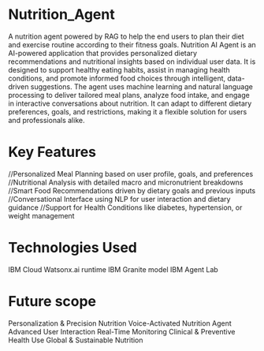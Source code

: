 # Nutrition_Agent
A nutrition agent powered by RAG to help the end users to plan their diet and exercise routine according to their fitness goals.
Nutrition AI Agent is an AI-powered application that provides personalized dietary recommendations and nutritional insights based on individual user data. It is designed to support healthy eating habits, assist in managing health conditions, and promote informed food choices through intelligent, data-driven suggestions.
The agent uses machine learning and natural language processing to deliver tailored meal plans, analyze food intake, and engage in interactive conversations about nutrition. It can adapt to different dietary preferences, goals, and restrictions, making it a flexible solution for users and professionals alike. 

# Key Features
//Personalized Meal Planning based on user profile, goals, and preferences
//Nutritional Analysis with detailed macro and micronutrient breakdowns
//Smart Food Recommendations driven by dietary goals and previous inputs
//Conversational Interface using NLP for user interaction and dietary guidance
//Support for Health Conditions like diabetes, hypertension, or weight management

# Technologies Used
IBM Cloud
Watsonx.ai runtime
IBM Granite model
IBM Agent Lab

# Future scope
Personalization & Precision Nutrition
Voice-Activated Nutrition Agent
Advanced User Interaction
Real-Time Monitoring
Clinical & Preventive Health Use
Global & Sustainable Nutrition


